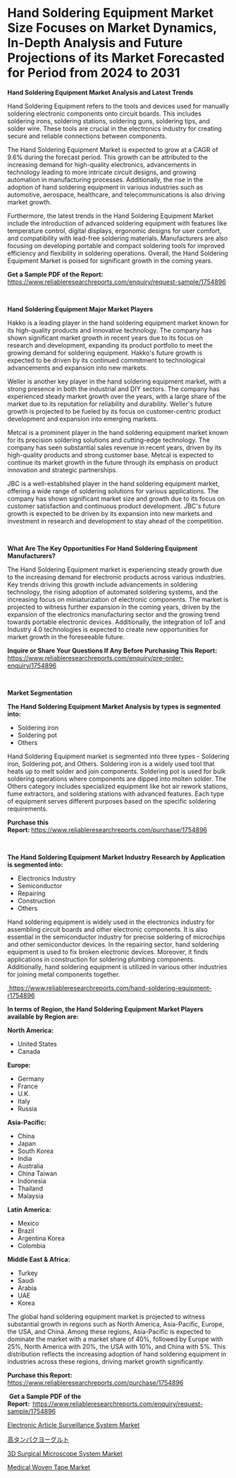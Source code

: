 <p><h1>Hand Soldering Equipment Market Size Focuses on Market Dynamics, In-Depth Analysis and Future Projections of its Market Forecasted for Period from 2024 to 2031</h1></p><p><strong>Hand Soldering Equipment Market Analysis and Latest Trends</strong></p>
<p><p>Hand Soldering Equipment refers to the tools and devices used for manually soldering electronic components onto circuit boards. This includes soldering irons, soldering stations, soldering guns, soldering tips, and solder wire. These tools are crucial in the electronics industry for creating secure and reliable connections between components.</p><p>The Hand Soldering Equipment Market is expected to grow at a CAGR of 9.6% during the forecast period. This growth can be attributed to the increasing demand for high-quality electronics, advancements in technology leading to more intricate circuit designs, and growing automation in manufacturing processes. Additionally, the rise in the adoption of hand soldering equipment in various industries such as automotive, aerospace, healthcare, and telecommunications is also driving market growth.</p><p>Furthermore, the latest trends in the Hand Soldering Equipment Market include the introduction of advanced soldering equipment with features like temperature control, digital displays, ergonomic designs for user comfort, and compatibility with lead-free soldering materials. Manufacturers are also focusing on developing portable and compact soldering tools for improved efficiency and flexibility in soldering operations. Overall, the Hand Soldering Equipment Market is poised for significant growth in the coming years.</p></p>
<p><strong>Get a Sample PDF of the Report:&nbsp;</strong> <a href="https://www.reliableresearchreports.com/enquiry/request-sample/1754896">https://www.reliableresearchreports.com/enquiry/request-sample/1754896</a></p>
<p>&nbsp;</p>
<p><strong>Hand Soldering Equipment Major Market Players</strong></p>
<p><p>Hakko is a leading player in the hand soldering equipment market known for its high-quality products and innovative technology. The company has shown significant market growth in recent years due to its focus on research and development, expanding its product portfolio to meet the growing demand for soldering equipment. Hakko's future growth is expected to be driven by its continued commitment to technological advancements and expansion into new markets.</p><p>Weller is another key player in the hand soldering equipment market, with a strong presence in both the industrial and DIY sectors. The company has experienced steady market growth over the years, with a large share of the market due to its reputation for reliability and durability. Weller's future growth is projected to be fueled by its focus on customer-centric product development and expansion into emerging markets.</p><p>Metcal is a prominent player in the hand soldering equipment market known for its precision soldering solutions and cutting-edge technology. The company has seen substantial sales revenue in recent years, driven by its high-quality products and strong customer base. Metcal is expected to continue its market growth in the future through its emphasis on product innovation and strategic partnerships.</p><p>JBC is a well-established player in the hand soldering equipment market, offering a wide range of soldering solutions for various applications. The company has shown significant market size and growth due to its focus on customer satisfaction and continuous product development. JBC's future growth is expected to be driven by its expansion into new markets and investment in research and development to stay ahead of the competition.</p></p>
<p>&nbsp;</p>
<p><strong>What Are The Key Opportunities For Hand Soldering Equipment Manufacturers?</strong></p>
<p><p>The Hand Soldering Equipment market is experiencing steady growth due to the increasing demand for electronic products across various industries. Key trends driving this growth include advancements in soldering technology, the rising adoption of automated soldering systems, and the increasing focus on miniaturization of electronic components. The market is projected to witness further expansion in the coming years, driven by the expansion of the electronics manufacturing sector and the growing trend towards portable electronic devices. Additionally, the integration of IoT and Industry 4.0 technologies is expected to create new opportunities for market growth in the foreseeable future.</p></p>
<p><strong>Inquire or Share Your Questions If Any Before Purchasing This Report:</strong> <a href="https://www.reliableresearchreports.com/enquiry/pre-order-enquiry/1754896">https://www.reliableresearchreports.com/enquiry/pre-order-enquiry/1754896</a></p>
<p>&nbsp;</p>
<p><strong>Market Segmentation</strong></p>
<p><strong>The Hand Soldering Equipment Market Analysis by types is segmented into:</strong></p>
<p><ul><li>Soldering iron</li><li>Soldering pot</li><li>Others</li></ul></p>
<p><p>Hand Soldering Equipment market is segmented into three types - Soldering iron, Soldering pot, and Others. Soldering iron is a widely used tool that heats up to melt solder and join components. Soldering pot is used for bulk soldering operations where components are dipped into molten solder. The Others category includes specialized equipment like hot air rework stations, fume extractors, and soldering stations with advanced features. Each type of equipment serves different purposes based on the specific soldering requirements.</p></p>
<p><strong>Purchase this Report:&nbsp;</strong><a href="https://www.reliableresearchreports.com/purchase/1754896">https://www.reliableresearchreports.com/purchase/1754896</a></p>
<p>&nbsp;</p>
<p><strong>The Hand Soldering Equipment Market Industry Research by Application is segmented into:</strong></p>
<p><ul><li>Electronics Industry</li><li>Semiconductor</li><li>Repairing</li><li>Construction</li><li>Others</li></ul></p>
<p><p>Hand soldering equipment is widely used in the electronics industry for assembling circuit boards and other electronic components. It is also essential in the semiconductor industry for precise soldering of microchips and other semiconductor devices. In the repairing sector, hand soldering equipment is used to fix broken electronic devices. Moreover, it finds applications in construction for soldering plumbing components. Additionally, hand soldering equipment is utilized in various other industries for joining metal components together.</p></p>
<p><a href="https://www.reliableresearchreports.com/hand-soldering-equipment-r1754896">&nbsp;https://www.reliableresearchreports.com/hand-soldering-equipment-r1754896</a></p>
<p><strong>In terms of Region, the Hand Soldering Equipment Market Players available by Region are:</strong></p>
<p>
    <p> <strong> North America: </strong>
        <ul>
            <li>United States</li>
            <li>Canada</li>
        </ul>
        </p> 
    <p> <strong> Europe: </strong>
        <ul>
            <li>Germany</li>
            <li>France</li>
            <li>U.K.</li>
            <li>Italy</li>
            <li>Russia</li>
        </ul>
        </p> 
    <p> <strong> Asia-Pacific: </strong>
        <ul>
            <li>China</li>
            <li>Japan</li>
            <li>South Korea</li>
            <li>India</li>
            <li>Australia</li>
            <li>China Taiwan</li>
            <li>Indonesia</li>
            <li>Thailand</li>
            <li>Malaysia</li>
        </ul>
        </p> 
    <p> <strong> Latin America: </strong>
        <ul>
            <li>Mexico</li>
            <li>Brazil</li>
            <li>Argentina Korea</li>
            <li>Colombia</li>
        </ul>
        </p> 
    <p> <strong> Middle East & Africa: </strong>
        <ul>
            <li>Turkey</li>
            <li>Saudi</li>
            <li>Arabia</li>
            <li>UAE</li>
            <li>Korea</li>
        </ul>
    </p>
    </p>
<p><p>The global hand soldering equipment market is projected to witness substantial growth in regions such as North America, Asia-Pacific, Europe, the USA, and China. Among these regions, Asia-Pacific is expected to dominate the market with a market share of 40%, followed by Europe with 25%, North America with 20%, the USA with 10%, and China with 5%. This distribution reflects the increasing adoption of hand soldering equipment in industries across these regions, driving market growth significantly.</p></p>
<p><strong>Purchase this Report: </strong><a href="https://www.reliableresearchreports.com/purchase/1754896">https://www.reliableresearchreports.com/purchase/1754896</a></p>
<p>&nbsp;<strong>Get a Sample PDF of the Report:&nbsp;&nbsp;</strong><a href="https://www.reliableresearchreports.com/enquiry/request-sample/1754896">https://www.reliableresearchreports.com/enquiry/request-sample/1754896</a></p>
<p><strong></strong></p>
<p><p><a href="https://github.com/dimitrishawkinswaynenp91rgz/Market-Research-Report-List-2/blob/main/electronic-article-surveillance-system-market.md">Electronic Article Surveillance System Market</a></p><p><a href="https://github.com/one-cool-chick/Market-Research-Report-List-1/blob/main/309152632331.md">高タンパクヨーグルト</a></p><p><a href="https://www.linkedin.com/pulse/3d-surgical-microscope-system-market-analysis-its-cagr-segmentation-caxoe?trackingId=Xd314X2dc1q1JAmOZKSPHA%3D%3D">3D Surgical Microscope System Market</a></p><p><a href="https://www.linkedin.com/pulse/medical-woven-tape-market-comprehensive-assessment-type-application-owcwe?trackingId=MsYwh7n9t%2FeE22hiwhjfHw%3D%3D">Medical Woven Tape Market</a></p></p>
